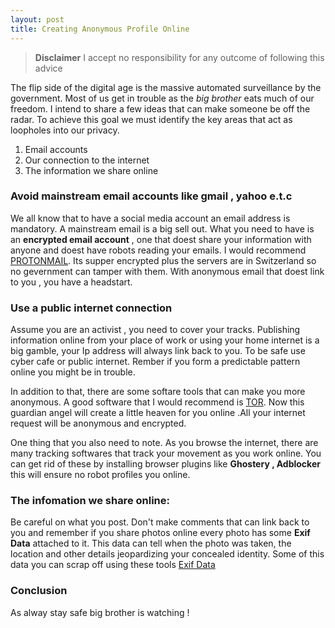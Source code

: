 ```yaml
---
layout: post
title: Creating Anonymous Profile Online 
---
```

>**Disclaimer** I accept no responsibility for any outcome of following this advice

The flip side of the digital age is the massive automated surveillance by the government. Most of us get in trouble as the *big brother* eats much of our freedom. I intend to share a few ideas that can make someone be off the radar. To achieve this goal we must identify the key areas that act as loopholes into our privacy.

1. Email accounts
2. Our connection to the internet
3. The information we share online

### Avoid mainstream email accounts like gmail , yahoo e.t.c

We all know that to have a social media account an email address is mandatory. A mainstream email is a big sell out. What you need to have is an **encrypted email account** , one that doest share your information with anyone and doest have robots reading your emails. I would recommend [PROTONMAIL](https://protonmail.ch/). Its supper encrypted plus the servers are in Switzerland so no gevernment can tamper with them. 
With anonymous email that doest link to you , you have a headstart.

### Use a public internet connection

Assume you are an activist , you need to cover your tracks. Publishing information online from your place of work or using your home internet is a big gamble, your Ip address will always link back to you. To be safe use cyber cafe or public internet. Rember if you form a predictable pattern online you might be in trouble.

In addition to that, there are some softare tools that can make you more anonymous. A good software that I would recommend is [TOR](https://www.torproject.org/). Now this guardian angel will create a little heaven for you online .All your internet request will be anonymous and encrypted.

One thing that you also need to note. As you browse the internet, there are many tracking softwares that track your movement as you work online. You can get rid of these by installing browser plugins like **Ghostery , Adblocker** this will ensure no robot profiles you online.

### The infomation we share online:

Be careful on what you post. Don't make comments that can link back to you and remember if you share photos online every photo has some **Exif Data** attached to it. This data can tell when the photo was taken, the location and other details jeopardizing your concealed identity. Some of this data you can scrap off using these tools
[Exif Data](http://www.sno.phy.queensu.ca/~phil/exiftool/)

### Conclusion 

As alway stay safe big brother is watching !

